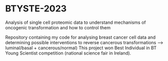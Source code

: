 # BTYSTE-2023
Analysis of single cell proteomic data to understand mechanisms of oncogenic transformation and how to control them

Repository containing my code for analysing breast cancer cell data and determining possible interventions to reverse cancerous transformations --> luminal/basal + cancerous/normal)
This project won Best Individual in BT Young Scientist competition (national science fair in Ireland).
